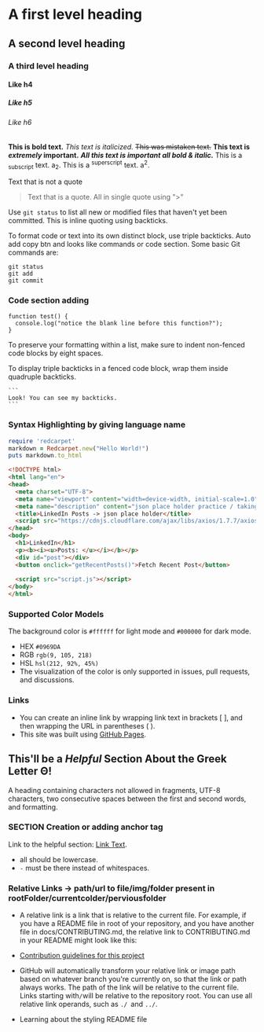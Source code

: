 # A first level heading
## A second level heading
### A third level heading
#### Like h4
##### Like h5
###### Like h6

**This is bold text.**
_This text is italicized._
~~This was mistaken text.~~
**This text is _extremely_ important.**
***All this text is important all bold & italic.***
This is a <sub>subscript</sub> text. a<sub>2</sub>.
This is a <sup>superscript</sup> text. a<sup>2</sup>.

Text that is not a quote
> Text that is a quote.
> All in single quote using ">"

Use `git status` to list all new or modified files that haven't yet been committed. This is inline quoting using backticks.

To format code or text into its own distinct block, use triple backticks. Auto add copy btn and looks like commands or code section.
Some basic Git commands are:
```
git status
git add
git commit
```
### Code section adding
```
function test() {
  console.log("notice the blank line before this function?");
}
```
To preserve your formatting within a list, make sure to indent non-fenced code blocks by eight spaces.

To display triple backticks in a fenced code block, wrap them inside quadruple backticks.

````
```
Look! You can see my backticks.
```
````

### Syntax Highlighting by giving language name
```ruby
require 'redcarpet'
markdown = Redcarpet.new("Hello World!")
puts markdown.to_html
```

```html
<!DOCTYPE html>
<html lang="en">
<head>
  <meta charset="UTF-8">
  <meta name="viewport" content="width=device-width, initial-scale=1.0">
  <meta name="description" content="json place holder practice / taking out from server">
  <title>LinkedIn Posts -> json place holder</title>
  <script src="https://cdnjs.cloudflare.com/ajax/libs/axios/1.7.7/axios.min.js"></script>
</head>
<body>
  <h1>LinkedIn</h1>
  <p><b><i><u>Posts: </u></i></b></p>
  <div id="post"></div>
  <button onclick="getRecentPosts()">Fetch Recent Post</button>
  
  <script src="script.js"></script>
</body>
</html>
```

### Supported Color Models
The background color is `#ffffff` for light mode and `#000000` for dark mode.
- HEX `#0969DA`
- RGB  `rgb(9, 105, 218)`
- HSL `hsl(212, 92%, 45%)`
- The visualization of the color is only supported in issues, pull requests, and discussions.

### Links
- You can create an inline link by wrapping link text in brackets [ ], and then wrapping the URL in parentheses ( ).
- This site was built using [GitHub Pages](https://pages.github.com/).


## This'll  be a _Helpful_ Section About the Greek Letter Θ!
A heading containing characters not allowed in fragments, UTF-8 characters, two consecutive spaces between the first and second words, and formatting.

### SECTION Creation or adding anchor tag
Link to the helpful section: [Link Text](#thisll--be-a-helpful-section-about-the-greek-letter-Θ).
- all should be lowercase.
- `-` must be there instead of whitespaces.

### Relative Links -> path/url to file/img/folder present in rootFolder/currentcolder/perviousfolder
- A relative link is a link that is relative to the current file. For example, if you have a README file in root of your repository, and you have another file in docs/CONTRIBUTING.md, the relative link to CONTRIBUTING.md in your README might look like this:
- [Contribution guidelines for this project](docs/CONTRIBUTING.md)
- GitHub will automatically transform your relative link or image path based on whatever branch you're currently on, so that the link or path always works. The path of the link will be relative to the current file. Links starting with` / `will be relative to the repository root. You can use all relative link operands, such as `./ `and `../`.



- Learning about the styling README file
